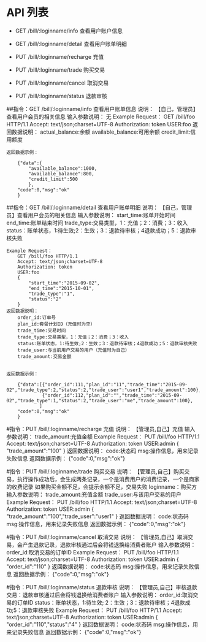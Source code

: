 # API 列表
- GET /bill/:loginname/info 查看用户账户信息

- GET /bill/:loginname/detail 查看用户账单明细

- PUT /bill/:loginname/recharge 充值

- PUT /bill/:loginname/trade 购买交易

- PUT /bill/:loginname/cancel 取消交易

- PUT /bill/:loginname/status 退款审核

##指令：GET /bill/:loginname/info 查看用户账单信息
	说明：
		【自己，管理员】查看用户会员的相关信息
	输入参数说明：
		无
	Example Request：
		GET /bill/foo HTTP/1.1 
		Accept: text/json;charset=UTF-8
		Authorization: token
		USER:foo
	返回数据说明：
		actual_balance:余额
		available_balance:可用余额
		credit_limit:信用额度

	返回数据示例：

		{"data":{
			"available_balance":1000,
			"available_balance":800,
			"credit_limit":500
			},
		"code":0,"msg":"ok"
		}
##指令：GET /bill/:loginname/detail 查看用户账单明细
	说明：
		【自己，管理员】查看用户会员的相关信息
	输入参数说明：
		start_time:账单开始时间
		end_time:账单结束时间
		trade_type:交易类型，1：充值；2：消费；3：收入
		status：账单状态，1:待生效;2：生效；3：退款待审核；4退款成功；5：退款审核失败
		
	Example Request：
		GET /bill/foo HTTP/1.1 
		Accept: text/json;charset=UTF-8
		Authorization: token
		USER:foo
		{
			"start_time":"2015-09-02",
			"end_time":"2015-10-01",
			"trade_type":"1",
			"status":"2"
		}
	返回数据说明：
		order_id:订单号
		plan_id:套餐计划ID（充值时为空）
		trade_time:交易时间
		trade_type:交易类型，1：充值；2：消费；3：收入
		status:账单状态，1:待生效;2：生效；3：退款待审核；4退款成功；5：退款审核失败
		trade_user:与当前用户交易的用户（充值时为自己）
		trade_amount:交易金额
		

	返回数据示例：

		{"data":[{"order_id":111,"plan_id":"11","trade_time":"2015-09-02","trade_type":2,"status":2,"trade_user":"user1","trade_amount":100},
				 {"order_id":112,"plan_id":"","trade_time":"2015-09-02","trade_type":1,"status":2,"trade_user":"me","trade_amount":100},
			    ]
		"code":0,"msg":"ok"
		}



#指令：PUT /bill/:loginname/recharge 充值
	说明：
		【管理员,自己】充值
	输入参数说明：
		trade_amount:充值金额
	Example Request：
		PUT /bill/foo HTTP/1.1 
		Accept: text/json;charset=UTF-8
		Authorization: token
		USER:admin
		{
			"trade_amount":"100"
		}
	返回数据说明：
		code:状态码
		msg:操作信息，用来记录失败信息
	返回数据示例：
		{"code":0,"msg":"ok"}
		
#指令：PUT /bill/:loginname/trade 购买交易
	说明：
		【管理员,自己】购买交易，执行操作成功后，会生成两条记录，一个是消费用户的消费记录，一个是商家的收费记录
					   如果购买金额不足，会提示余额不足，交易失败
					   loginname：购买方
	输入参数说明：
		trade_amount:充值金额
		trade_user:与该用户交易的用户
	Example Request：
		PUT /bill/foo HTTP/1.1 
		Accept: text/json;charset=UTF-8
		Authorization: token
		USER:admin
		{
			"trade_amount":"100","trade_user":"user1"
		}
	返回数据说明：
		code:状态码
		msg:操作信息，用来记录失败信息
	返回数据示例：
		{"code":0,"msg":"ok"}
		
#指令：PUT /bill/:loginname/cancel 取消交易
	说明：
		【管理员,自己】取消交易，会产生退款记录，退款审核通过后会将钱退换给消费者账户
	输入参数说明：
		order_id:取消交易的订单ID
	Example Request：
		PUT /bill/foo HTTP/1.1 
		Accept: text/json;charset=UTF-8
		Authorization: token
		USER:admin
		{
			"order_id":"110"
		}
	返回数据说明：
		code:状态码
		msg:操作信息，用来记录失败信息
	返回数据示例：
		{"code":0,"msg":"ok"}
		
#指令：PUT /bill/:loginname/status 退款审核
	说明：
		【管理员,自己】审核退款交易：退款审核通过后会将钱退换给消费者账户
	输入参数说明：
		order_id:取消交易的订单ID
		status：账单状态，1:待生效; 2：生效；3：退款待审核；4退款成功;5：退款审核失败
	Example Request：
		PUT /bill/foo HTTP/1.1 
		Accept: text/json;charset=UTF-8
		Authorization: token
		USER:admin
		{
			"order_id":"110","status":"4"
		}
	返回数据说明：
		code:状态码
		msg:操作信息，用来记录失败信息
	返回数据示例：
		{"code":0,"msg":"ok"}
